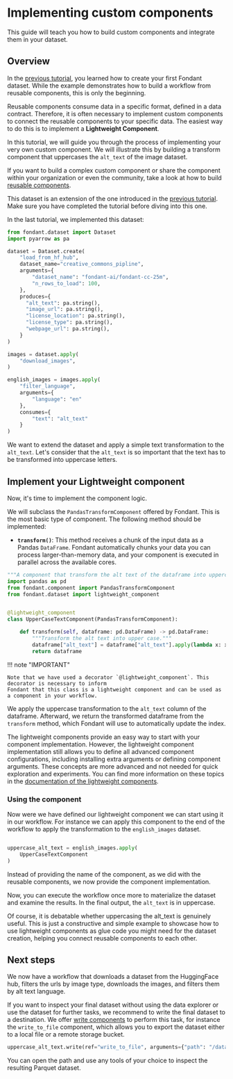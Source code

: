# Implementing custom components

This guide will teach you how to build custom components and integrate them in your dataset.

## Overview

In the [previous tutorial](/build_a_simple_dataset.md), you learned how to create your first
Fondant dataset. While the example demonstrates how to build a workflow from reusable components,
this is only the beginning.

Reusable components consume data in a specific format, defined in a data contract.
Therefore, it is often necessary to implement custom components to connect the reusable components to your
specific data. The easiest way to do this is to implement a **Lightweight Component**. 

In this tutorial, we will guide you through the process of implementing your very own custom
component. We will illustrate this by building a transform component that uppercases the `alt_text` of the image dataset.

If you want to build a complex custom component or share the component within your organization or even the community, 
take a look at how to build [reusable components](../components/containerized_components.md).

This dataset is an extension of the one introduced in
the [previous tutorial](../guides/build_a_simple_dataset.md).
Make sure you have completed the tutorial before diving into this one.

In the last tutorial, we implemented this dataset:

```python
from fondant.dataset import Dataset
import pyarrow as pa

dataset = Dataset.create(
    "load_from_hf_hub",
    dataset_name="creative_commons_pipline",
    arguments={
        "dataset_name": "fondant-ai/fondant-cc-25m",
        "n_rows_to_load": 100,
    },
    produces={
      "alt_text": pa.string(),
      "image_url": pa.string(),
      "license_location": pa.string(),
      "license_type": pa.string(),
      "webpage_url": pa.string(),
    }
)

images = dataset.apply(
    "download_images",
)

english_images = images.apply(
    "filter_language",
    arguments={
        "language": "en"
    },
    consumes={
        "text": "alt_text"
    }
)
```

We want to extend the dataset and apply a simple text transformation to the `alt_text`. Let's
consider that the `alt_text` is so important that the text has to be transformed into uppercase
letters.

## Implement your Lightweight component

Now, it's time to implement the component logic.

We will subclass the `PandasTransformComponent` offered by Fondant. This is the most basic type
of component. The following method should be implemented:

- **`transform()`**: This method receives a chunk of the input data as a Pandas `DataFrame`.
  Fondant automatically chunks your data you can process larger-than-memory data, and your
  component is executed in parallel across the available cores.

```python
"""A component that transform the alt text of the dataframe into uppercase."""
import pandas as pd
from fondant.component import PandasTransformComponent
from fondant.dataset import lightweight_component


@lightweight_component
class UpperCaseTextComponent(PandasTransformComponent):

    def transform(self, dataframe: pd.DataFrame) -> pd.DataFrame:
        """Transform the alt text into upper case."""
        dataframe["alt_text"] = dataframe["alt_text"].apply(lambda x: x.upper())
        return dataframe
```

!!! note "IMPORTANT"

    Note that we have used a decorator `@lightweight_component`. This decorator is necessary to inform
    Fondant that this class is a lightweight component and can be used as a component in your workflow.

We apply the uppercase transformation to the `alt_text` column of the dataframe. Afterward, we
return the transformed dataframe from the `transform` method, which Fondant will use to
automatically update the index.

The lightweight components provide an easy way to start with your component implementation. However, the
lightweight component implementation still allows you to define all advanced component configurations,
including installing extra arguments or defining component arguments. These concepts are more
advanced and not needed for quick exploration and experiments. You can find more information on
these topics in
the [documentation of the lightweight components](../components/lightweight_components.md).

### Using the component

Now were we have defined our lightweight component we can start using it in our workflow.
For instance we can apply this component to the end of the workflow to apply the transformation to 
the `english_images` dataset.

```python

uppercase_alt_text = english_images.apply(
    UpperCaseTextComponent
)

```

Instead of providing the name of the component, as we did with the reusable components,
we now provide the component implementation.

Now, you can execute the workflow once more to materialize the dataset and examine the results. In the final output,
the `alt_text` is in uppercase.

Of course, it is debatable whether uppercasing the alt_text is genuinely useful. This is just a
constructive and simple example to showcase how to use lightweight components as glue code you might
need for the dataset creation, helping you connect reusable components to each other.

## Next steps

We now have a workflow that downloads a dataset from the HuggingFace hub, filters the urls by
image type, downloads the images, and filters them by alt text language.

If you want to inspect your final dataset without using the data explorer or use the 
dataset for further tasks, we recommend to write the final dataset to a destination. 
We offer [write components](../components//hub.md) to perform this task, for instance the `write_to_file` component, 
which allows you to export the dataset either to a local file or a remote storage bucket.

```python
uppercase_alt_text.write(ref="write_to_file", arguments={"path": "/data/export"})
```

You can open the path and use any tools of your choice to inspect the resulting Parquet dataset.
